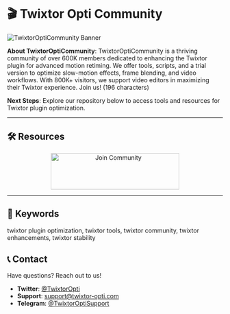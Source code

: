 # 🎬 Twixtor Opti Community

![TwixtorOptiCommunity Banner](https://i.ytimg.com/vi/TtYsEXzHqb8/maxresdefault.jpg)

**About TwixtorOptiCommunity**: TwixtorOptiCommunity is a thriving community of over 600K members dedicated to enhancing the Twixtor plugin for advanced motion retiming. We offer tools, scripts, and a trial version to optimize slow-motion effects, frame blending, and video workflows. With 800K+ visitors, we support video editors in maximizing their Twixtor experience. Join us! (196 characters)

**Next Steps**: Explore our repository below to access tools and resources for Twixtor plugin optimization.

---

## 🛠 Resources

  <div align="center">
  <a href="https://github.com/Twixtor-Community-Hub/Twixtor-Opti-Pack" target="_blank">
    <img src="https://img.shields.io/badge/Join-Community-3498db" alt="Join Community" width="300" height="85" style="border:none;">
  </a>
</div>

---

## 🔑 Keywords

twixtor plugin optimization, twixtor tools, twixtor community, twixtor enhancements, twixtor stability

## 📞 Contact

Have questions? Reach out to us!  
- **Twitter**: [@TwixtorOpti](https://twitter.com/TwixtorOpti)  
- **Support**: [support@twixtor-opti.com](mailto:support@twixtor-opti.com)  
- **Telegram**: [@TwixtorOptiSupport](https://t.me/TwixtorOptiSupport)  
